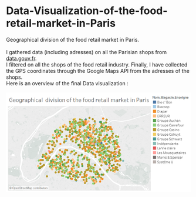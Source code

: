 # Data-Visualization-of-the-food-retail-market-in-Paris
Geographical division of the food retail market in Paris. <br><br>I gathered data (including adresses) on all the Parisian shops from <a href="https://www.data.gouv.fr/fr/">data.gouv.fr</a>. <br>I filtered on all the shops of the food retail industry. Finally, I have collected the GPS coordinates through the Google Maps API from the adresses of the shops.<br> Here is an overview of the final Data visualization :
<br>
<br>
![Test Image 1](foodretailParis.png)
